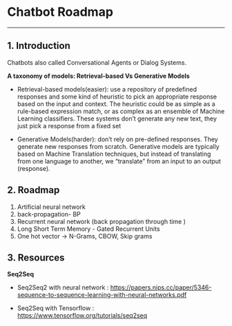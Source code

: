 # Chatbot Roadmap
***
## 1. Introduction
  Chatbots also called Conversational Agents or Dialog Systems.

  **A taxonomy of models: Retrieval-based Vs Generative Models**

  - Retrieval-based models(easier): use a repository of predefined responses and some kind of heuristic to pick an appropriate response based on the input and context. The heuristic could be as simple as a rule-based expression match, or as complex as an ensemble of Machine Learning classifiers. These systems don’t generate any new text, they just pick a response from a fixed set

  - Generative Models(harder): don’t rely on pre-defined responses. They generate new responses from scratch. Generative models are typically based on Machine Translation techniques, but instead of translating from one language to another, we “translate” from an input to an output (response).

## 2. Roadmap

  1. Artificial neural network
  1. back-propagation- BP
  1. Recurrent neural network (back propagation through time )
  1. Long Short Term Memory - Gated Recurrent Units
  1. One hot vector -> N-Grams, CBOW, Skip grams

## 3. Resources


  **Seq2Seq**

  * Seq2Seq2 with neural network : https://papers.nips.cc/paper/5346-sequence-to-sequence-learning-with-neural-networks.pdf

  * Seq2Seq with Tensorflow : https://www.tensorflow.org/tutorials/seq2seq
